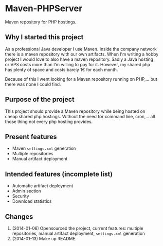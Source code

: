 Maven-PHPServer
===============

Maven repository for PHP hostings.

Why I started this project
--------------------------

As a professional Java developer I use Maven. Inside the company network there is a maven repository with our own artifacts.
When I'm writing a hobby project I would love to also have a maven repository. Sadly a Java hosting or VPS costs more than I'm willing to pay for it.
However, my shared php has plenty of space and costs barely 1€ for each month.

Because of this I went looking for a Maven repository running on PHP,... but there was none I could find.

Purpose of the project
----------------------

This project should provide a Maven repository while being hosted on cheap shared php hostings.
Without the need for command line, cron,... all those thing not every php hosting provides.

Present features
----------------

  * Maven `settings.xml` generation 
  * Multiple repositories
  * Manual artifact deployment
  
Intended features (incomplete list)
-----------------

  * Automatic artifact deployment
  * Admin section
  * Security
  * Download statistics

Changes
-------

  1. (2014-01-06) Opensourced the project, current features: multiple repositories, manual artifact deployment, `settings.xml` generation
  2. (2014-01-13) Make up README
